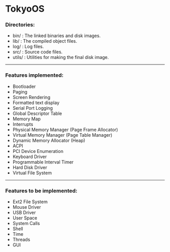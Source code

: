 # TokyoOS

### Directories:
- bin/      : The linked binaries and disk images.
- lib/      : The compiled object files.
- log/      : Log files.
- src/      : Source code files.
- utils/    : Utilities for making the final disk image.

---

### Features implemented:
- Bootloader
- Paging
- Screen Rendering
- Formatted text display
- Serial Port Logging
- Global Descriptor Table
- Memory Map
- Interrupts
- Physical Memory Manager (Page Frame Allocator)
- Virtual Memory Manager (Page Table Manager)
- Dynamic Memory Allocator (Heap)
- ACPI
- PCI Device Enumeration
- Keyboard Driver
- Programmable Interval Timer
- Hard Disk Driver
- Virtual File System

---

### Features to be implemented:
- Ext2 File System
- Mouse Driver
- USB Driver
- User Space
- System Calls
- Shell
- Time
- Threads
- GUI